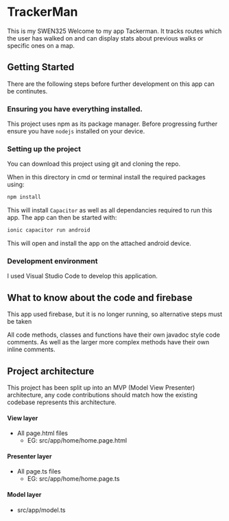 # TrackerMan
This is my SWEN325 
Welcome to my app Tackerman. It tracks routes which the user has walked on and can display stats about previous walks or specific ones on a map.

## Getting Started
There are the following steps before further development on this app can be continutes.

### Ensuring you have everything installed.
This project uses npm as its package manager. Before progressing further ensure you have `nodejs` installed on your device.

### Setting up the project
You can download this project using git and cloning the repo.

When in this directory in cmd or terminal install the required packages using:

```bash
npm install
```

This will install `Capacitor` as well as all dependancies required to run this app. The app can then be started with:

```bash
ionic capacitor run android
```

This will open and install the app on the attached android device.

### Development environment
I used Visual Studio Code to develop this application.

## What to know about the code and firebase
This app used firebase, but it is no longer running, so alternative steps must be taken

All code methods, classes and functions have their own javadoc style code comments. As well as the larger more complex methods have their own inline comments.

## Project architecture
This project has been split up into an MVP (Model View Presenter) architecture, any code contributions should match how the existing codebase represents this architecture.

#### View layer 
- All page.html files
  - EG: src/app/home/home.page.html

#### Presenter layer 
- All page.ts files
  - EG: src/app/home/home.page.ts

#### Model layer
- src/app/model.ts
